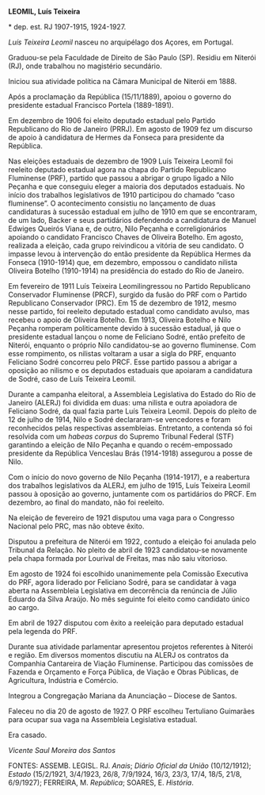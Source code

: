 **LEOMIL, Luís Teixeira**

\* dep. est. RJ 1907-1915, 1924-1927.

*Luís Teixeira Leomil* nasceu no arquipélago dos Açores, em Portugal.

Graduou-se pela Faculdade de Direito de São Paulo (SP). Residiu em
Niterói (RJ), onde trabalhou no magistério secundário.

Iniciou sua atividade política na Câmara Municipal de Niterói em 1888.

Após a proclamação da República (15/11/1889), apoiou o governo do
presidente estadual Francisco Portela (1889-1891).

Em dezembro de 1906 foi eleito deputado estadual pelo Partido
Republicano do Rio de Janeiro (PRRJ). Em agosto de 1909 fez um discurso
de apoio à candidatura de Hermes da Fonseca para presidente da
República.

Nas eleições estaduais de dezembro de 1909 Luís Teixeira Leomil foi
reeleito deputado estadual agora na chapa do Partido Republicano
Fluminense (PRF), partido que passou a abrigar o grupo ligado a Nilo
Peçanha e que conseguiu eleger a maioria dos deputados estaduais. No
início dos trabalhos legislativos de 1910 participou do chamado “caso
fluminense”. O acontecimento consistiu no lançamento de duas
candidaturas à sucessão estadual em julho de 1910 em que se encontraram,
de um lado, Backer e seus partidários defendendo a candidatura de Manuel
Edwiges Queirós Viana e, de outro, Nilo Peçanha e correligionários
apoiando o candidato Francisco Chaves de Oliveira Botelho. Em agosto,
realizada a eleição, cada grupo reivindicou a vitória de seu candidato.
O impasse levou à intervenção do então presidente da República Hermes da
Fonseca (1910-1914) que, em dezembro, empossou o candidato nilista
Oliveira Botelho (1910-1914) na presidência do estado do Rio de Janeiro.

Em fevereiro de 1911 Luís Teixeira Leomilingressou no Partido
Republicano Conservador Fluminense (PRCF), surgido da fusão do PRF com o
Partido Republicano Conservador (PRC). Em 15 de dezembro de 1912, mesmo
nesse partido, foi reeleito deputado estadual como candidato avulso, mas
recebeu o apoio de Oliveira Botelho. Em 1913, Oliveira Botelho e Nilo
Peçanha romperam politicamente devido à sucessão estadual, já que o
presidente estadual lançou o nome de Feliciano Sodré, então prefeito de
Niterói, enquanto o próprio Nilo candidatou-se ao governo fluminense.
Com esse rompimento, os nilistas voltaram a usar a sigla do PRF,
enquanto Feliciano Sodré concorreu pelo PRCF. Esse partido passou a
abrigar a oposição ao nilismo e os deputados estaduais que apoiaram a
candidatura de Sodré, caso de Luís Teixeira Leomil.

Durante a campanha eleitoral, a Assembleia Legislativa do Estado do Rio
de Janeiro (ALERJ) foi dividida em duas: uma nilista e outra apoiadora
de Feliciano Sodré, da qual fazia parte Luís Teixeira Leomil. Depois do
pleito de 12 de julho de 1914, Nilo e Sodré declararam-se vencedores e
foram reconhecidos pelas respectivas assembleias. Entretanto, a contenda
só foi resolvida com um *habeas corpus* do Supremo Tribunal Federal
(STF) garantindo a eleição de Nilo Peçanha e quando o recém-empossado
presidente da República Venceslau Brás (1914-1918) assegurou a posse de
Nilo.

Com o início do novo governo de Nilo Peçanha (1914-1917), e a reabertura
dos trabalhos legislativos da ALERJ, em julho de 1915, Luís Teixeira
Leomil passou à oposição ao governo, juntamente com os partidários do
PRCF. Em dezembro, ao final do mandato, não foi reeleito.

Na eleição de fevereiro de 1921 disputou uma vaga para o Congresso
Nacional pelo PRC, mas não obteve êxito.

Disputou a prefeitura de Niterói em 1922, contudo a eleição foi anulada
pelo Tribunal da Relação. No pleito de abril de 1923 candidatou-se
novamente pela chapa formada por Lourival de Freitas, mas não saiu
vitorioso.

Em agosto de 1924 foi escolhido unanimemente pela Comissão Executiva do
PRF, agora liderado por Feliciano Sodré, para se candidatar à vaga
aberta na Assembleia Legislativa em decorrência da renúncia de Júlio
Eduardo da Silva Araújo. No mês seguinte foi eleito como candidato único
ao cargo.

Em abril de 1927 disputou com êxito a reeleição para deputado estadual
pela legenda do PRF.

Durante sua atividade parlamentar apresentou projetos referentes à
Niterói e região. Em diversos momentos discutiu na ALERJ os contratos da
Companhia Cantareira de Viação Fluminense. Participou das comissões de
Fazenda e Orçamento e Força Pública, de Viação e Obras Públicas, de
Agricultura, Indústria e Comércio.

Integrou a Congregação Mariana da Anunciação – Diocese de Santos.

Faleceu no dia 20 de agosto de 1927. O PRF escolheu Tertuliano Guimarães
para ocupar sua vaga na Assembleia Legislativa estadual.

Era casado.

*Vicente Saul Moreira dos Santos*

FONTES: ASSEMB. LEGISL. RJ. *Anais*; *Diário Oficial da União*
(10/12/1912); *Estado* (15/2/1921, 3/4/1923, 26/8, 7/9/1924, 16/3, 23/3,
17/4, 18/5, 21/8, 6/9/1927); FERREIRA, M. *República*; SOARES, E.
*História*.
